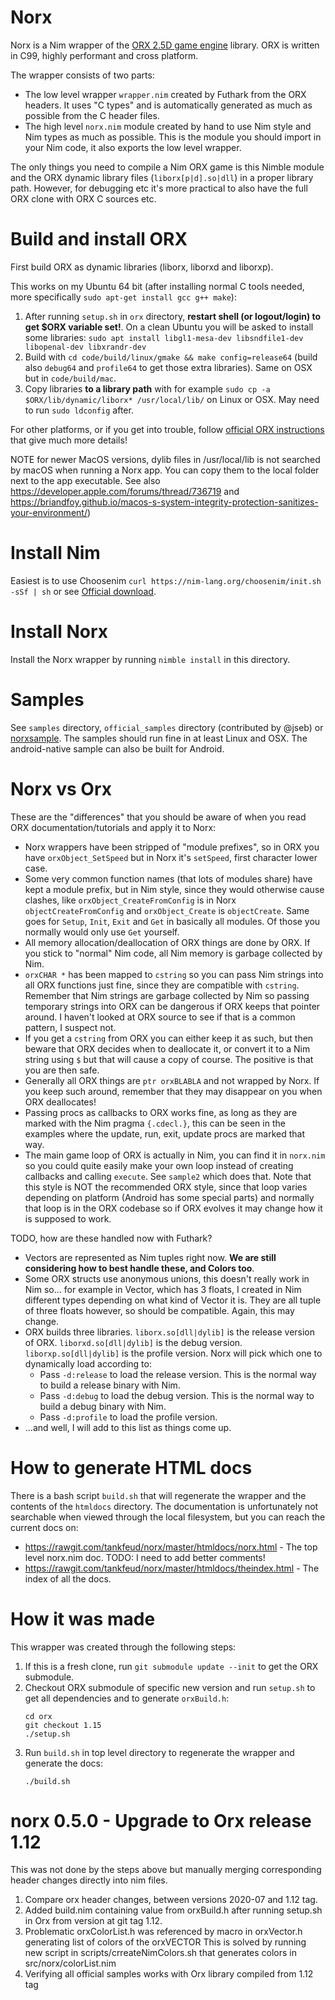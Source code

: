 # Norx
Norx is a Nim wrapper of the [ORX 2.5D game engine](http://orx-project.org/) library. ORX is written in C99, highly performant and cross platform.

The wrapper consists of two parts:

* The low level wrapper `wrapper.nim` created by Futhark from the ORX headers. It uses "C types" and is automatically generated as much as possible from the C header files.
* The high level `norx.nim` module created by hand to use Nim style and Nim types as much as possible. This is the module you should import in your Nim code, it also exports the low level wrapper.

The only things you need to compile a Nim ORX game is this Nimble module and the ORX dynamic library files (`liborx[p|d].so|dll`) in a proper library path. However, for debugging etc it's more practical to also have the full ORX clone with ORX C sources etc.

# Build and install ORX
First build ORX as dynamic libraries (liborx, liborxd and liborxp).

This works on my Ubuntu 64 bit (after installing normal C tools needed, more specifically `sudo apt-get install gcc g++ make`):

1. After running `setup.sh` in `orx` directory, **restart shell (or logout/login) to get $ORX variable set!**. On a clean Ubuntu you will be asked to install some libraries: `sudo apt install libgl1-mesa-dev libsndfile1-dev libopenal-dev libxrandr-dev`
2. Build with `cd code/build/linux/gmake && make config=release64` (build also `debug64` and `profile64` to get those extra libraries). Same on OSX but in `code/build/mac`. 
3. Copy libraries **to a library path** with for example `sudo cp -a $ORX/lib/dynamic/liborx* /usr/local/lib/` on Linux or OSX. May need to run `sudo ldconfig` after.

For other platforms, or if you get into trouble, follow [official ORX instructions](https://wiki.orx-project.org/en/guides/beginners/downloading_orx) that give much more details!

NOTE for newer MacOS versions, dylib files in /usr/local/lib is not searched by macOS when running a Norx app. You can copy them to the local folder next to the app executable.
See also https://developer.apple.com/forums/thread/736719 and https://briandfoy.github.io/macos-s-system-integrity-protection-sanitizes-your-environment/)

# Install Nim
Easiest is to use Choosenim `curl https://nim-lang.org/choosenim/init.sh -sSf | sh` or see [Official download](https://nim-lang.org/install.html).

# Install Norx
Install the Norx wrapper by running  `nimble install` in this directory.

# Samples
See `samples` directory, `official_samples` directory (contributed by @jseb) or [norxsample](https://github.com/gokr/norxsample). The samples should run fine in at least Linux and OSX. The android-native sample can also be built for Android.

# Norx vs Orx
These are the "differences" that you should be aware of when you read ORX documentation/tutorials and apply it to Norx:

* Norx wrappers have been stripped of "module prefixes", so in ORX you have `orxObject_SetSpeed` but in Norx it's `setSpeed`, first character lower case.
* Some very common function names (that lots of modules share) have kept a module prefix, but in Nim style, since they would otherwise cause clashes, like `orxObject_CreateFromConfig` is in Norx `objectCreateFromConfig` and `orxObject_Create` is `objectCreate`. Same goes for `Setup`, `Init`, `Exit` and `Get` in basically all modules. Of those you normally would only use `Get` yourself.
* All memory allocation/deallocation of ORX things are done by ORX. If you stick to "normal" Nim code, all Nim memory is garbage collected by Nim.
* `orxCHAR *` has been mapped to `cstring` so you can pass Nim strings into all ORX functions just fine, since they are compatible with `cstring`. Remember that Nim strings are garbage collected by Nim so passing temporary strings into ORX can be dangerous if ORX keeps that pointer around. I haven't looked at ORX source to see if that is a common pattern, I suspect not.
* If you get a `cstring` from ORX you can either keep it as such, but then beware that ORX decides when to deallocate it, or convert it to a Nim string using `$` but that will cause a copy of course. The positive is that you are then safe.
* Generally all ORX things are `ptr orxBLABLA` and not wrapped by Norx. If you keep such around, remember that they may disappear on you when ORX deallocates!
* Passing procs as callbacks to ORX works fine, as long as they are marked with the Nim pragma `{.cdecl.}`, this can be seen in the examples where the update, run, exit, update procs are marked that way.
* The main game loop of ORX is actually in Nim, you can find it in `norx.nim` so you could quite easily make your own loop instead of creating callbacks and calling `execute`. See `sample2` which does that. Note that this style is NOT the recommended ORX style, since that loop varies depending on platform (Android has some special parts) and normally that loop is in the ORX codebase so if ORX evolves it may change how it is supposed to work.

TODO, how are these handled now with Futhark?
* Vectors are represented as Nim tuples right now. **We are still considering how to best handle these, and Colors too**.
* Some ORX structs use anonymous unions, this doesn't really work in Nim so... for example in Vector, which has 3 floats, I created in Nim different types depending on what kind of Vector it is. They are all tuple of three floats however, so should be compatible. Again, this may change.
* ORX builds three libraries. `liborx.so[dll|dylib]` is the release version of ORX. `liborxd.so[dll|dylib]` is the debug version. `liborxp.so[dll|dylib]` is the profile version. Norx will pick which one to dynamically load according to:
  * Pass `-d:release` to load the release version. This is the normal way to build a release binary with Nim.
  * Pass `-d:debug` to load the debug version. This is the normal way to build a debug binary with Nim.
  * Pass `-d:profile` to load the profile version.
* ...and well, I will add to this list as things come up.

# How to generate HTML docs
There is a bash script `build.sh` that will regenerate the wrapper and the contents of the `htmldocs` directory. The documentation is unfortunately not searchable when viewed through the local filesystem, but you can reach the current docs on:

* https://rawgit.com/tankfeud/norx/master/htmldocs/norx.html - The top level norx.nim doc. TODO: I need to add better comments!
* https://rawgit.com/tankfeud/norx/master/htmldocs/theindex.html - The index of all the docs.


# How it was made
This wrapper was created through the following steps:

1. If this is a fresh clone, run `git submodule update --init` to get the ORX submodule.
2. Checkout ORX submodule of specific new version and run `setup.sh` to get all dependencies and to generate `orxBuild.h`:
   ```
   cd orx
   git checkout 1.15
   ./setup.sh
   ```
3. Run `build.sh` in top level directory to regenerate the wrapper and generate the docs:
   ```
   ./build.sh
   ```


# norx 0.5.0 - Upgrade to Orx release 1.12
This was not done by the steps above but manually merging corresponding header changes directly into nim files.
1. Compare orx header changes, between versions 2020-07 and 1.12 tag.
2. Added build.nim containing value from orxBuild.h after running setup.sh in Orx from version at git tag 1.12.
3. Problematic orxColorList.h was referenced by macro in orxVector.h generating list of colors of the orxVECTOR 
   This is solved by running new script in scripts/crreateNimColors.sh that generates colors in src/norx/colorList.nim
4. Verifying all official samples works with Orx library compiled from 1.12 tag

